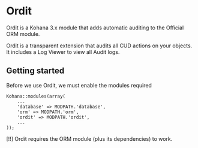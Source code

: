 # Ordit

Ordit is a Kohana 3.x module that adds automatic auditing to the Official ORM module.

Ordit is a transparent extension that audits all CUD actions on your objects.
It includes  a Log Viewer to view all Audit logs.

## Getting started

Before we use Ordit, we must enable the modules required

	Kohana::modules(array(
		...
		'database' => MODPATH.'database',
		'orm' => MODPATH.'orm',
		'ordit' => MODPATH.'ordit',
		...
	));

[!!] Ordit requires the ORM module (plus its dependencies) to work.

